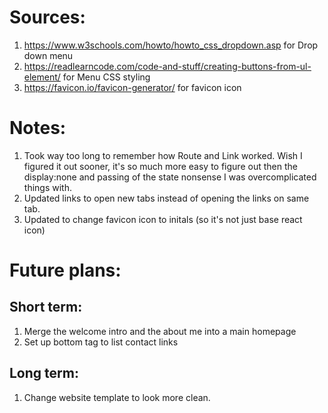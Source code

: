 # Sources:
1. https://www.w3schools.com/howto/howto_css_dropdown.asp for Drop down menu
1. https://readlearncode.com/code-and-stuff/creating-buttons-from-ul-element/ for Menu CSS styling
2. https://favicon.io/favicon-generator/ for favicon icon
# Notes:
1. Took way too long to remember how Route and Link worked. Wish I figured it out sooner, it's so much more easy to figure out then the display:none and passing of the state nonsense I was overcomplicated things with.
2. Updated links to open new tabs instead of opening the links on same tab.
3. Updated to change favicon icon to initals (so it's not just base react icon)

# Future plans:
## Short term:
1. Merge the welcome intro and the about me into a main homepage
2. Set up bottom tag to list contact links

## Long term:
1. Change website template to look more clean.
